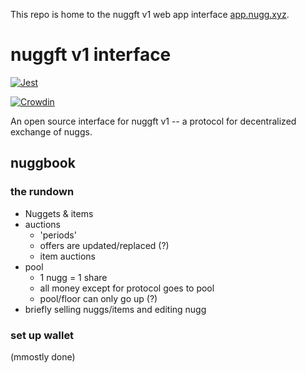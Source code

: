 This repo is home to the nuggft v1 web app interface [app.nugg.xyz](https://app.nugg.xyz).

# nuggft v1 interface

[![Jest](https://github.com/nuggxyz/nuggft-interface/actions/workflows/jest.yaml/badge.svg)](https://github.com/nuggxyz/nuggft-interface/actions/workflows/jest.yaml)

[![Crowdin](https://badges.crowdin.net/nuggft-interface/localized.svg)](https://crowdin.com/project/nuggft-interface)

An open source interface for nuggft v1 -- a protocol for decentralized exchange of nuggs.

## nuggbook
### the rundown
- Nuggets & items
- auctions
  - 'periods'
  - offers are updated/replaced (?)
  - item auctions
- pool
  - 1 nugg = 1 share
  - all money except for protocol goes to pool
  - pool/floor can only go up (?)
- briefly selling nuggs/items and editing nugg
### set up wallet 
(mmostly done)
